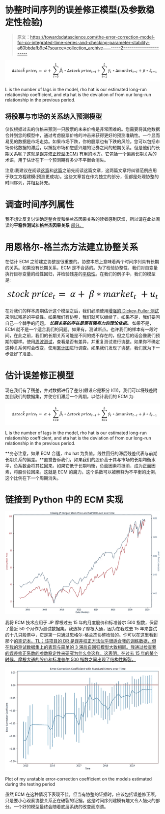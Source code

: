 # 协整时间序列的误差修正模型(及参数稳定性检验)

> 原文：<https://towardsdatascience.com/the-error-correction-model-for-co-integrated-time-series-and-checking-parameter-stability-a60bbdafb9e4?source=collection_archive---------2----------------------->

![](img/14b12feed3929619c4a5b45592e854ca.png)

L is the number of lags in the model, rho hat is our estimated long-run relationship coefficient, and eta hat is the deviation of from our long-run relationship in the previous period.

## 将股票与市场的关系纳入预测模型

仅仅根据过去的价格来预测一只股票的未来价格是非常困难的。您需要将其他数据合并到您的模型中，通过考虑股票价格的冲击来获得更好的预测准确性。一个显而易见的数据是市场走势。如果市场下跌，你的股票也有下跌的风险。您可以包括市场价格数据的滞后，以捕捉市场和您感兴趣的证券之间的短期关系。但是他们的长期关系呢？这就是[误差修正模型(ECM)](https://en.wikipedia.org/wiki/Error_correction_model#Engle_and_Granger_2-step_approach) 有用的地方。它包括一个偏离长期关系的术语，用于估计在下一个预测期有多少不平衡会消失。

注意:我建议在阅读[这篇](/predicting-fang-stock-prices-ecac4ddd27c1)和[这篇](/long-run-relationships-between-fang-stocks-82baf183840c)之前先阅读这篇文章，这两篇文章将纠错范例应用于联立方程建模(预测更成功)。这些文章旨在作为独立的部分，但都是处理协整的时间序列，并相互补充。

# 调查时间序列属性

我不想让反复讨论确定整合度和格兰杰因果关系的读者感到厌烦，所以请在此处阅读的**平稳性测试**和**格兰杰因果关系** [部分。](/predicting-fang-stock-prices-ecac4ddd27c1)

# 用恩格尔-格兰杰方法建立协整关系

在估计 ECM 之前建立协整是很重要的。协整本质上意味着两个时间序列具有长期的关系。如果没有长期关系，ECM 是不合适的。为了检验协整性，我们对自变量执行目标变量的线性回归，并检验残差的[平稳性](https://en.wikipedia.org/wiki/Stationary_process)。在我们的例子中，我们的模型是:

![](img/2dad6a715dcd89981991dd31056d7df2.png)

在对我们的样本周期估计这个模型之后，我们必须使用[增强的 Dickey-Fuller 测试](https://en.wikipedia.org/wiki/Augmented_Dickey%E2%80%93Fuller_test)来测试残差的平稳性。如果我们有协整，我们就可以继续了。如果不是，我们要问自己一个棘手的问题。 ***长期关系的存在是否有强有力的理论依据。*** 如果不是，ECM 就不是一个适合我们的问题。如果有，测试断点。也许我们的样本有一段时间，在此之前，我们的长期关系可能是不同的或不存在的，但之后的话会像我们预期的那样。使用[周波测试](/the-time-series-they-are-a-changing-why-all-good-models-eventually-fail-24a96a5f48d3)，查看是否有差异，并重复测试进行协整。如果你不确定这种关系何时会改变，使用[累计图](https://en.wikipedia.org/wiki/CUSUM)进行调查。如果我们发现了协整，我们就为下一步做好了准备。

# 估计误差修正模型

现在我们有了残差，并对数据进行了差分(假设它是积分 I(1))，我们可以将残差附加到我们的数据集，并使它们滞后一个周期，以估计我们的 ECM 为:

![](img/14b12feed3929619c4a5b45592e854ca.png)

L is the number of lags in the model, rho hat is our estimated long-run relationship coefficient, and eta hat is the deviation of from our long-run relationship in the previous period.

**务必注意，如果 ECM 合适，rho hat 为负值。线性回归的滞后残差代表与前期长期关系的偏差。**直觉告诉我们，如果我们的股价高于其与市场的长期均衡水平，负系数会将其拉回来。如果它低于长期均衡，负面因素将抵消，成为正面因素，将股价拉回来。这就是 ECM 的魔力。这个系数可以被解释为不平衡的比例，这个比例在下一个周期消失。

# 链接到 Python 中的 ECM 实现

![](img/95626256df6d294f25d4f03a1f05ad4c.png)

我将 ECM 技术应用于 JP 摩根过去 15 年的月度股价和标准普尔 500 指数，保留了最近 50 个月作为测试数据集。我选择了摩根大通，因为在我过去 15 年来尝试的十几只股票中，它是第一只通过恩格尔-格兰杰协整检验的。你可以在这里看到那个[的笔记本。TL；该项目的 DR 是误差校正方法似乎很适合我的训练数据，但在我的测试数据集上的表现与简单的 3 滞后自回归模型大致相同。我通过检查我的误差修正系数的参数稳定性来研究为什么会这样。这表明，在过去 15 年的某个时候，摩根大通的股价和标准普尔 500 指数之间出现了结构性断裂。](https://github.com/jkclem/ECM-in-python/blob/master/ECMs.ipynb)

![](img/b073e7570145acb5e2b32ac039236a20.png)

Plot of my unstable error-correction coefficient on the models estimated during the testing period

虽然 ECM 在这种情况下表现不佳，但当有协整的证据时，应该包括误差修正项。只是要小心观察协整关系正在破裂的证据。这是时间序列建模有趣又令人恼火的部分。一个好的模型最终会随着底层系统的改变而崩溃。